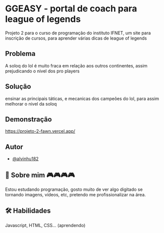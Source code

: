 
# GGEASY - portal de coach para league of legends

Projeto 2 para o curso de programação do instituto IFNET, um site para inscrição de cursos, para aprender várias dicas de league of legends

## Problema
A soloq do lol é muito fraca em relação aos outros continentes, assim prejudicando o nivel dos pro players

## Solução
ensinar as principais táticas, e mecanicas dos campeões do lol, para assim melhorar o nivel da soloq

## Demonstração

https://projeto-2-fawn.vercel.app/


## Autor

- [@alvinhu182](https://www.github.com/alvinhu182)


## 🚀 Sobre mim 🎮🎮🎮🎮
Estou estudando programação, gosto muito de ver algo digitado se tornando imagens, vídeos, etc, pretendo me profissionalizar na área.  

## 🛠 Habilidades
Javascript, HTML, CSS... (aprendendo)

